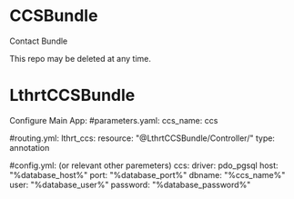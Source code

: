 # CCSBundle
Contact Bundle

This repo may be deleted at any time.
# LthrtCCSBundle


Configure Main App:
#parameters.yaml:
    ccs_name: ccs

#routing.yml:
    lthrt_ccs:
        resource: "@LthrtCCSBundle/Controller/"
        type:     annotation

#config.yml: (or relevant other paremeters)
    ccs:
        driver:   pdo_pgsql
        host:     "%database_host%"
        port:     "%database_port%"
        dbname:   "%ccs_name%"
        user:     "%database_user%"
        password: "%database_password%"
